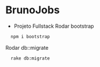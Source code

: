 # BrunoJobs

* Projeto Fullstack
Rodar bootstrap
```bash
  npm i bootstrap
```

Rodar db::migrate
```bash
  rake db:migrate
```
